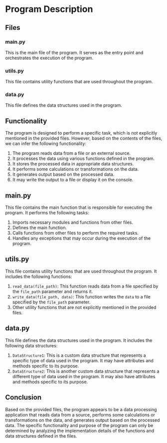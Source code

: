 # Program Description

## Files

### main.py

This is the main file of the program. It serves as the entry point and orchestrates the execution of the program.

### utils.py

This file contains utility functions that are used throughout the program.

### data.py

This file defines the data structures used in the program.

## Functionality

The program is designed to perform a specific task, which is not explicitly mentioned in the provided files. However, based on the contents of the files, we can infer the following functionality:

1. The program reads data from a file or an external source.
2. It processes the data using various functions defined in the program.
3. It stores the processed data in appropriate data structures.
4. It performs some calculations or transformations on the data.
5. It generates output based on the processed data.
6. It may write the output to a file or display it on the console.

## main.py

This file contains the main function that is responsible for executing the program. It performs the following tasks:

1. Imports necessary modules and functions from other files.
2. Defines the main function.
3. Calls functions from other files to perform the required tasks.
4. Handles any exceptions that may occur during the execution of the program.

## utils.py

This file contains utility functions that are used throughout the program. It includes the following functions:

1. `read_data(file_path)`: This function reads data from a file specified by the `file_path` parameter and returns it.
2. `write_data(file_path, data)`: This function writes the `data` to a file specified by the `file_path` parameter.
3. Other utility functions that are not explicitly mentioned in the provided files.

## data.py

This file defines the data structures used in the program. It includes the following data structures:

1. `DataStructure1`: This is a custom data structure that represents a specific type of data used in the program. It may have attributes and methods specific to its purpose.
2. `DataStructure2`: This is another custom data structure that represents a different type of data used in the program. It may also have attributes and methods specific to its purpose.

## Conclusion

Based on the provided files, the program appears to be a data processing application that reads data from a source, performs some calculations or transformations on the data, and generates output based on the processed data. The specific functionality and purpose of the program can only be determined by analyzing the implementation details of the functions and data structures defined in the files.
